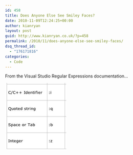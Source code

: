 ```yaml
---
id: 458
title: Does Anyone Else See Smiley Faces?
date: 2010-11-09T12:24:25+00:00
author: kianryan
layout: post
guid: http://www.kianryan.co.uk/?p=458
permalink: /2010/11/does-anyone-else-see-smiley-faces/
dsq_thread_id:
  - "176171816"
categories:
  - Code
---
```

From the Visual Studio Regular Expressions documentation…

<a href="http://www.kianryan.co.uk/2010/11/does-anyone-else-see-smiley-faces/screen-shot-2010-11-04-at-11-43-17/" rel="attachment wp-att-459"><img src="/assets/images/2010/11/Screen-shot-2010-11-04-at-11.43.17.jpg" alt="" title="Visual Studio RegEx"   class="size-full wp-image-459" /></a>